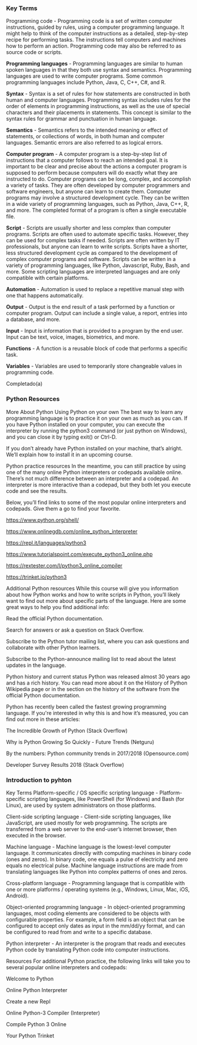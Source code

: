 
### Key Terms
Programming code - Programming code is a set of written computer instructions, guided by rules, using a computer programming language. It might help to think of the computer instructions as a detailed, step-by-step recipe for performing tasks. The instructions tell computers and machines how to perform an action. Programming code may also be referred to as source code or scripts.

**Programming languages** - Programming languages are similar to human spoken languages in that they both use syntax and semantics. Programming languages are used to write computer programs.  Some common programming languages include Python, Java, C, C++, C#, and R.

**Syntax** - Syntax is a set of rules for how statements are constructed in both human and computer languages. Programming syntax includes rules for the order of elements in programming instructions, as well as the use of special characters and their placements in statements. This concept is similar to the syntax rules for grammar and punctuation in human language.

**Semantics** - Semantics refers to the intended meaning or effect of statements, or collections of words, in both human and computer languages. Semantic errors are also referred to as logical errors.

**Computer program** - A computer program is a step-by-step list of instructions that a computer follows to reach an intended goal. It is important to be clear and precise about the actions a computer program is supposed to perform because computers will do exactly what they are instructed to do. Computer programs can be long, complex, and accomplish a variety of tasks. They are often developed by computer programmers and software engineers, but anyone can learn to create them. Computer programs may involve a structured development cycle. They can be written in a wide variety of programming languages, such as Python, Java, C++,  R, and more. The completed format of a program is often a single executable file.

**Script** - Scripts are usually shorter and less complex than computer programs. Scripts are often used to automate specific tasks. However, they can be used for complex tasks if needed. Scripts are often written by IT professionals, but anyone can learn to write scripts. Scripts have a shorter, less structured development cycle as compared to the development of complex computer programs and software. Scripts can be written in a variety of programming languages, like Python, Javascript, Ruby, Bash, and more. Some scripting languages are interpreted languages and are only compatible with certain platforms.

**Automation** - Automation is used to replace a repetitive manual step with one that happens automatically. 

**Output** - Output is the end result of a task performed by a function or computer program. Output can include a single value, a report, entries into a database, and more. 

**Input** - Input is information that is provided to a program by the end user. Input can be text, voice, images, biometrics, and more.   

**Functions** - A function is a reusable block of code that performs a specific task.

**Variables** - Variables are used to temporarily store changeable values in programming code. 

Completado(a)





### Python Resources
More About Python
Using Python on your own
The best way to learn any programming language is to practice it on your own as much as you can. If you have Python installed on your computer, you can execute the interpreter by running the python3 command (or just python on Windows), and you can close it by typing exit() or Ctrl-D.

If you don’t already have Python installed on your machine, that’s alright. We’ll explain how to install it in an upcoming course.

Python practice resources
In the meantime, you can still practice by using one of the many online Python interpreters or codepads available online. There’s not much difference between an interpreter and a codepad. An interpreter is more interactive than a codepad, but they both let you execute code and see the results.

Below, you’ll find links to some of the most popular online interpreters and codepads. Give them a go to find your favorite.

https://www.python.org/shell/

https://www.onlinegdb.com/online_python_interpreter

https://repl.it/languages/python3

https://www.tutorialspoint.com/execute_python3_online.php

https://rextester.com/l/python3_online_compiler

https://trinket.io/python3

Additional Python resources
While this course will give you information about how Python works and how to write scripts in Python, you’ll likely want to find out more about specific parts of the language. Here are some great ways to help you find additional info: 

Read the official Python documentation.

Search for answers or ask a question on Stack Overflow. 

Subscribe to the Python tutor mailing list, where you can ask questions and collaborate with other Python learners.

Subscribe to the Python-announce mailing list to read about the latest updates in the language.

Python history and current status
Python was released almost 30 years ago and has a rich history. You can read more about it on the History of Python Wikipedia page or in the section on the history of the software from the official Python documentation.

Python has recently been called the fastest growing programming language. If you're interested in why this is and how it’s measured, you can find out more in these articles:

The Incredible Growth of Python (Stack Overflow)

Why is Python Growing So Quickly - Future Trends (Netguru)

By the numbers: Python community trends in 2017/2018 (Opensource.com)

Developer Survey Results 2018 (Stack Overflow)

### Introduction to pyhton 
  Key Terms
Platform-specific / OS specific scripting language - Platform-specific scripting languages, like PowerShell (for Windows) and Bash (for Linux), are used by system administrators on those platforms. 

Client-side scripting language - Client-side scripting languages, like JavaScript, are used mostly for web programming. The scripts are transferred from a web server to the end-user’s internet browser, then executed in the browser.

Machine language - Machine language is the lowest-level computer language. It communicates directly with computing machines in binary code (ones and zeros). In binary code, one equals a pulse of electricity and zero equals no electrical pulse. Machine language instructions are made from translating languages like Python into complex patterns of ones and zeros. 

Cross-platform language - Programming language that is compatible with one or more platforms / operating systems (e.g., Windows, Linux, Mac, iOS, Android).

Object-oriented programming language - In object-oriented programming languages, most coding elements are considered to be objects with configurable properties. For example, a form field is an object that can be configured to accept only dates as input in the mm/dd/yy format, and can be configured to read from and write to a specific database. 

Python interpreter - An interpreter is the program that reads and executes Python code by translating Python code into computer instructions.

Resources
For additional Python practice, the following links will take you to several popular online interpreters and codepads:

Welcome to Python 

Online Python Interpreter 

Create a new Repl 

Online Python-3 Compiler (Interpreter)

Compile Python 3 Online

Your Python Trinket
